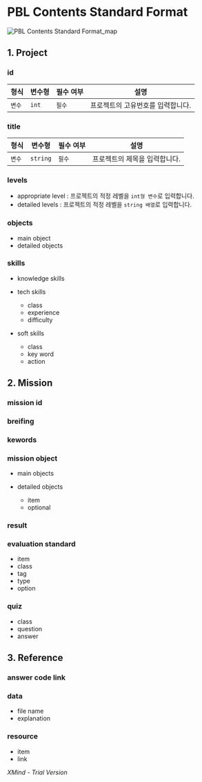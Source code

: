 # PBL Contents Standard Format

![PBL Contents Standard Format_map](https://user-images.githubusercontent.com/47736525/115193729-83163800-a127-11eb-8903-923be6f22a25.png)

## 1. Project

### id
| 형식 | 변수형 | 필수 여부 | 설명 |
|---|---|----|------------|
| `변수` | `int` | `필수` | 프로젝트의 고유번호를 입력합니다.|


### title
| 형식 | 변수형 | 필수 여부 | 설명 |
|---|---|----|------------|
| `변수` | `string` | `필수` | 프로젝트의 제목을 입력합니다.|

### levels

- appropriate level : 프로젝트의 적정 레벨을 `int형 변수`로 입력합니다. 
- detailed levels : 프로젝트의 적정 레벨을 `string 배열`로 입력합니다.

### objects

- main object
- detailed objects

### skills

- knowledge skills
- tech skills

	- class
	- experience
	- difficulty

- soft skills

	- class
	- key word
	- action

## 2. Mission

### mission id

### breifing

### kewords

### mission object

- main objects
- detailed objects

	- item
	- optional

### result

### evaluation standard

- item
- class
- tag
- type
- option

### quiz

- class
- question
- answer

## 3. Reference

### answer code link

### data

- file name
- explanation

### resource

- item
- link



*XMind - Trial Version*

